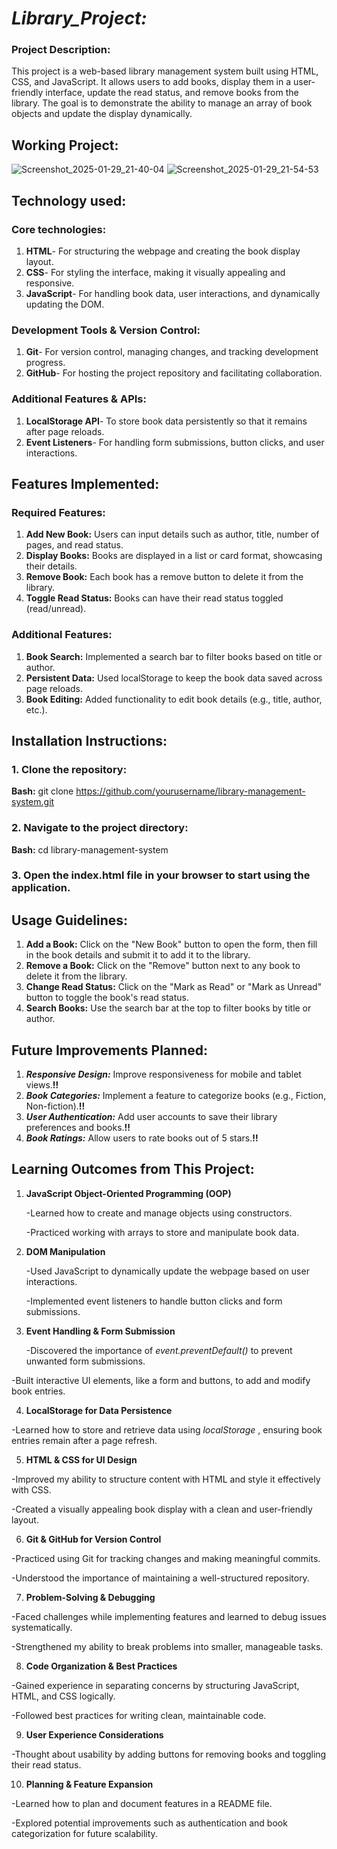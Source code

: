 # *Library_Project:*
### Project Description: 
This project is a web-based library management system built using HTML, CSS, and JavaScript. It allows users to add books, display them in a user-friendly interface, update the read status, and remove books from the library. The goal is to demonstrate the ability to manage an array of book objects and update the display dynamically.

## Working Project: 
![Screenshot_2025-01-29_21-40-04](https://github.com/user-attachments/assets/a31568d3-298e-493f-8856-bf74ce42ebf8)
![Screenshot_2025-01-29_21-54-53](https://github.com/user-attachments/assets/64b9aaa4-2295-495d-9801-e4ab3d7d7f19)

## Technology used:
### Core technologies:
1. **HTML**</span>- For structuring the webpage and creating the book display layout.
2. **CSS**- For styling the interface, making it visually appealing and responsive.
3. **JavaScript**- For handling book data, user interactions, and dynamically updating the DOM.
### Development Tools & Version Control:
1. **Git**- For version control, managing changes, and tracking development progress.
2. **GitHub**-  For hosting the project repository and facilitating collaboration.
### Additional Features & APIs:
1. **LocalStorage API**- To store book data persistently so that it remains after page reloads.
2. **Event Listeners**- For handling form submissions, button clicks, and user interactions.

## Features Implemented:
### Required Features:
1. **Add New Book:** 
Users can input details such as author, title, number of pages, and read status.
2. **Display Books:**
Books are displayed in a list or card format, showcasing their details.
3. **Remove Book:** 
Each book has a remove button to delete it from the library.
4. **Toggle Read Status:**
Books can have their read status toggled (read/unread).
### Additional Features:
1. **Book Search:**
Implemented a search bar to filter books based on title or author.
2. **Persistent Data:**
Used localStorage to keep the book data saved across page reloads.
3. **Book Editing:**
Added functionality to edit book details (e.g., title, author, etc.).

## Installation Instructions:
### 1. Clone the repository:
**Bash:**  git clone https://github.com/yourusername/library-management-system.git
### 2. Navigate to the project directory:
**Bash:**  cd library-management-system
### 3. Open the index.html file in your browser to start using the application.

## Usage Guidelines:
1. **Add a Book:**
Click on the "New Book" button to open the form, then fill in the book details and submit it to add it to the library.
2. **Remove a Book:**
Click on the "Remove" button next to any book to delete it from the library.
3. **Change Read Status:**
Click on the "Mark as Read" or "Mark as Unread" button to toggle the book's read status.
4. **Search Books:**
Use the search bar at the top to filter books by title or author.

## Future Improvements Planned:
1. ***Responsive Design:***
Improve responsiveness for mobile and tablet views.**!!**
2. ***Book Categories:***
Implement a feature to categorize books (e.g., Fiction, Non-fiction).**!!**
3. ***User Authentication:***
Add user accounts to save their library preferences and books.**!!**
4. ***Book Ratings:***
Allow users to rate books out of 5 stars.**!!**

## Learning Outcomes from This Project:
1. **JavaScript Object-Oriented Programming (OOP)**
   
      -Learned how to create and manage objects using constructors.

      -Practiced working with arrays to store and manipulate book data.

2. **DOM Manipulation**

      -Used JavaScript to dynamically update the webpage based on user interactions.

      -Implemented event listeners to handle button clicks and form submissions.

3. **Event Handling & Form Submission**

     -Discovered the importance of *event.preventDefault()* to prevent unwanted form submissions.

  -Built interactive UI elements, like a form and buttons, to add and modify book entries.

4. **LocalStorage for Data Persistence**

  -Learned how to store and retrieve data using *localStorage* , ensuring book entries remain after a page refresh.

5. **HTML & CSS for UI Design**

  -Improved my ability to structure content with HTML and style it effectively with CSS.

  -Created a visually appealing book display with a clean and user-friendly layout.

6. **Git & GitHub for Version Control**

  -Practiced using Git for tracking changes and making meaningful commits.

  -Understood the importance of maintaining a well-structured repository.

7. **Problem-Solving & Debugging**

  -Faced challenges while implementing features and learned to debug issues systematically.

  -Strengthened my ability to break problems into smaller, manageable tasks.

8. **Code Organization & Best Practices**

  -Gained experience in separating concerns by structuring JavaScript, HTML, and CSS logically.

  -Followed best practices for writing clean, maintainable code.

9. **User Experience Considerations**

  -Thought about usability by adding buttons for removing books and toggling their read status.

10. **Planning & Feature Expansion**

  -Learned how to plan and document features in a README file.

  -Explored potential improvements such as authentication and book categorization for future scalability.
